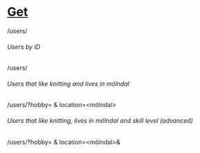 # <u>Get</u>

/users/

###### Users by ID

/users/<id>

###### Users that like knitting and lives in mölndal

/users/?hobby= <knitting>& location=<mölndal>

###### Users that like knitting, lives in mölndal and skill level (advanced)

/users/?hobby= <knitting>& location=<mölndal>& 



